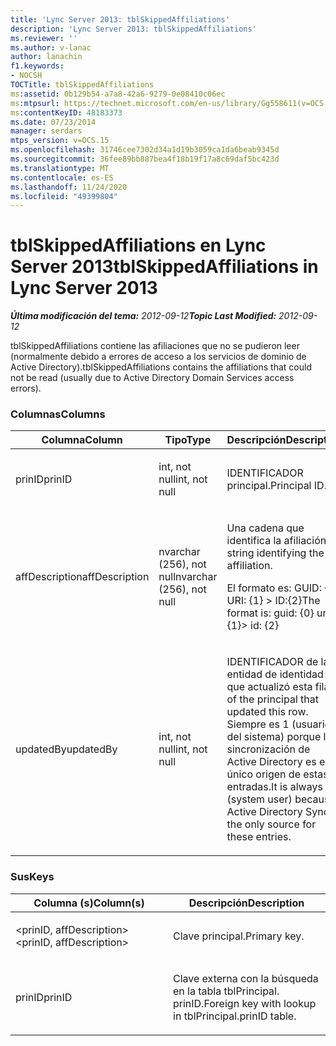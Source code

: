 ```yaml
---
title: 'Lync Server 2013: tblSkippedAffiliations'
description: 'Lync Server 2013: tblSkippedAffiliations'
ms.reviewer: ''
ms.author: v-lanac
author: lanachin
f1.keywords:
- NOCSH
TOCTitle: tblSkippedAffiliations
ms:assetid: 0b129b54-a7a8-42a6-9279-0e08410c06ec
ms:mtpsurl: https://technet.microsoft.com/en-us/library/Gg558611(v=OCS.15)
ms:contentKeyID: 48183373
ms.date: 07/23/2014
manager: serdars
mtps_version: v=OCS.15
ms.openlocfilehash: 31746cee7302d34a1d19b3059ca1da6beab9345d
ms.sourcegitcommit: 36fee89bb887bea4f18b19f17a8c69daf5bc423d
ms.translationtype: MT
ms.contentlocale: es-ES
ms.lasthandoff: 11/24/2020
ms.locfileid: "49399804"
---
```

# <a name="tblskippedaffiliations-in-lync-server-2013"></a><span data-ttu-id="81a3e-103">tblSkippedAffiliations en Lync Server 2013</span><span class="sxs-lookup"><span data-stu-id="81a3e-103">tblSkippedAffiliations in Lync Server 2013</span></span>

<div data-xmlns="http://www.w3.org/1999/xhtml">

<div class="topic" data-xmlns="http://www.w3.org/1999/xhtml" data-msxsl="urn:schemas-microsoft-com:xslt" data-cs="https://msdn.microsoft.com/">

<div data-asp="https://msdn2.microsoft.com/asp">



</div>

<div id="mainSection">

<div id="mainBody"><span data-ttu-id="81a3e-104">

<span> </span></span><span class="sxs-lookup"><span data-stu-id="81a3e-104">

<span> </span></span></span>

<span data-ttu-id="81a3e-105">_**Última modificación del tema:** 2012-09-12_</span><span class="sxs-lookup"><span data-stu-id="81a3e-105">_**Topic Last Modified:** 2012-09-12_</span></span>

<span data-ttu-id="81a3e-106">tblSkippedAffiliations contiene las afiliaciones que no se pudieron leer (normalmente debido a errores de acceso a los servicios de dominio de Active Directory).</span><span class="sxs-lookup"><span data-stu-id="81a3e-106">tblSkippedAffiliations contains the affiliations that could not be read (usually due to Active Directory Domain Services access errors).</span></span>

### <a name="columns"></a><span data-ttu-id="81a3e-107">Columnas</span><span class="sxs-lookup"><span data-stu-id="81a3e-107">Columns</span></span>

<table>
<colgroup>
<col style="width: 33%" />
<col style="width: 33%" />
<col style="width: 33%" />
</colgroup>
<thead>
<tr class="header">
<th><span data-ttu-id="81a3e-108">Columna</span><span class="sxs-lookup"><span data-stu-id="81a3e-108">Column</span></span></th>
<th><span data-ttu-id="81a3e-109">Tipo</span><span class="sxs-lookup"><span data-stu-id="81a3e-109">Type</span></span></th>
<th><span data-ttu-id="81a3e-110">Descripción</span><span class="sxs-lookup"><span data-stu-id="81a3e-110">Description</span></span></th>
</tr>
</thead>
<tbody>
<tr class="odd">
<td><p><span data-ttu-id="81a3e-111">prinID</span><span class="sxs-lookup"><span data-stu-id="81a3e-111">prinID</span></span></p></td>
<td><p><span data-ttu-id="81a3e-112">int, not null</span><span class="sxs-lookup"><span data-stu-id="81a3e-112">int, not null</span></span></p></td>
<td><p><span data-ttu-id="81a3e-113">IDENTIFICADOR principal.</span><span class="sxs-lookup"><span data-stu-id="81a3e-113">Principal ID.</span></span></p></td>
</tr>
<tr class="even">
<td><p><span data-ttu-id="81a3e-114">affDescription</span><span class="sxs-lookup"><span data-stu-id="81a3e-114">affDescription</span></span></p></td>
<td><p><span data-ttu-id="81a3e-115">nvarchar (256), not null</span><span class="sxs-lookup"><span data-stu-id="81a3e-115">nvarchar (256), not null</span></span></p></td>
<td><p><span data-ttu-id="81a3e-116">Una cadena que identifica la afiliación.</span><span class="sxs-lookup"><span data-stu-id="81a3e-116">A string identifying the affiliation.</span></span></p>
<p><span data-ttu-id="81a3e-117">El formato es: GUID: {0} URI: {1} &gt; ID:{2}</span><span class="sxs-lookup"><span data-stu-id="81a3e-117">The format is: guid: {0} uri: {1}&gt; id: {2}</span></span></p></td>
</tr>
<tr class="odd">
<td><p><span data-ttu-id="81a3e-118">updatedBy</span><span class="sxs-lookup"><span data-stu-id="81a3e-118">updatedBy</span></span></p></td>
<td><p><span data-ttu-id="81a3e-119">int, not null</span><span class="sxs-lookup"><span data-stu-id="81a3e-119">int, not null</span></span></p></td>
<td><p><span data-ttu-id="81a3e-120">IDENTIFICADOR de la entidad de identidad que actualizó esta fila.</span><span class="sxs-lookup"><span data-stu-id="81a3e-120">ID of the principal that updated this row.</span></span> <span data-ttu-id="81a3e-121">Siempre es 1 (usuario del sistema) porque la sincronización de Active Directory es el único origen de estas entradas.</span><span class="sxs-lookup"><span data-stu-id="81a3e-121">It is always 1 (system user) because Active Directory Sync is the only source for these entries.</span></span></p></td>
</tr>
</tbody>
</table>


### <a name="keys"></a><span data-ttu-id="81a3e-122">Sus</span><span class="sxs-lookup"><span data-stu-id="81a3e-122">Keys</span></span>

<table>
<colgroup>
<col style="width: 50%" />
<col style="width: 50%" />
</colgroup>
<thead>
<tr class="header">
<th><span data-ttu-id="81a3e-123">Columna (s)</span><span class="sxs-lookup"><span data-stu-id="81a3e-123">Column(s)</span></span></th>
<th><span data-ttu-id="81a3e-124">Descripción</span><span class="sxs-lookup"><span data-stu-id="81a3e-124">Description</span></span></th>
</tr>
</thead>
<tbody>
<tr class="odd">
<td><p><span data-ttu-id="81a3e-125">&lt;prinID, affDescription&gt;</span><span class="sxs-lookup"><span data-stu-id="81a3e-125">&lt;prinID, affDescription&gt;</span></span></p></td>
<td><p><span data-ttu-id="81a3e-126">Clave principal.</span><span class="sxs-lookup"><span data-stu-id="81a3e-126">Primary key.</span></span></p></td>
</tr>
<tr class="even">
<td><p><span data-ttu-id="81a3e-127">prinID</span><span class="sxs-lookup"><span data-stu-id="81a3e-127">prinID</span></span></p></td>
<td><p><span data-ttu-id="81a3e-128">Clave externa con la búsqueda en la tabla tblPrincipal. prinID.</span><span class="sxs-lookup"><span data-stu-id="81a3e-128">Foreign key with lookup in tblPrincipal.prinID table.</span></span></p></td>
</tr>
</tbody>
</table><span data-ttu-id="81a3e-129">


</div>

<span> </span>

</div>

</div>

</span><span class="sxs-lookup"><span data-stu-id="81a3e-129">


</div>

<span> </span>

</div>

</div>

</span></span></div>

